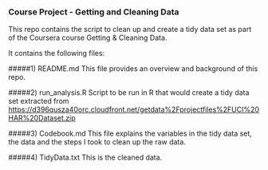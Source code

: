 ### Course Project - Getting and Cleaning Data
This repo contains the script to clean up and create a tidy data set as part of the Coursera course Getting &amp; Cleaning Data.

It contains the following files:

#####1) README.md
This file provides an overview and background of this repo.

#####2) run_analysis.R 
Script to be run in R that would create a tidy data set extracted from https://d396qusza40orc.cloudfront.net/getdata%2Fprojectfiles%2FUCI%20HAR%20Dataset.zip

#####3) Codebook.md
This file explains the variables in the tidy data set, the data and the steps I took to clean up the raw data.

#####4) TidyData.txt
This is the cleaned data.
